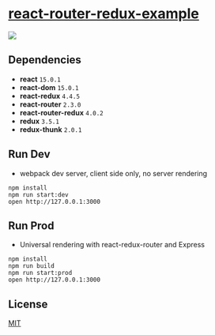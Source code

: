 # [react-router-redux-example](https://github.com/StevenIseki/react-router-redux-example)


![](https://raw.githubusercontent.com/StevenIseki/react-router-redux-example/v1/public/screenshot.png)


## Dependencies

* **react** `15.0.1`
* **react-dom** `15.0.1`
* **react-redux** `4.4.5`
* **react-router** `2.3.0`
* **react-router-redux** `4.0.2`
* **redux** `3.5.1`
* **redux-thunk** `2.0.1`

## Run Dev

* webpack dev server, client side only, no server rendering

```
npm install
npm run start:dev
open http://127.0.0.1:3000
```

## Run Prod

* Universal rendering with react-redux-router and Express

```
npm install
npm run build
npm run start:prod
open http://127.0.0.1:3000
```

## License

[MIT](http://isekivacenz.mit-license.org/)
